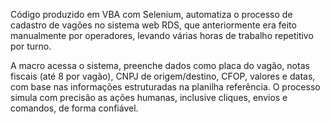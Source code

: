 Código produzido em VBA com Selenium, automatiza o processo de cadastro de vagões no sistema web RDS, que anteriormente era feito manualmente por operadores, levando várias horas de trabalho repetitivo por turno.

A macro acessa o sistema, preenche dados como placa do vagão, notas fiscais (até 8 por vagão), CNPJ de origem/destino, CFOP, valores e datas, com base nas informações estruturadas na planilha referência. O processo simula com precisão as ações humanas, inclusive cliques, envios e comandos, de forma confiável.
